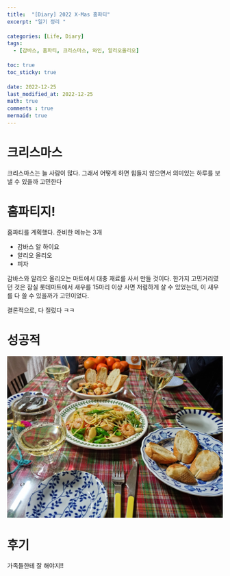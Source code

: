 ```yaml
---
title:  "[Diary] 2022 X-Mas 홈파티"
excerpt: "일기 정리 "

categories: [Life, Diary]
tags:
  - [감바스, 홈파티, 크리스마스, 와인, 알리오올리오]

toc: true
toc_sticky: true
 
date: 2022-12-25
last_modified_at: 2022-12-25
math: true
comments : true
mermaid: true
---
```

# 크리스마스
크리스마스는 늘 사람이 많다. 그래서 어떻게 하면 힘들지 않으면서 의미있는 하루를 보낼 수 있을까 고민한다

# 홈파티지!
홈파티를 계획했다. 준비한 메뉴는 3개
- 감바스 알 하이요
- 알리오 올리오
- 피자

감바스와 알리오 올리오는 마트에서 대충 재료를 사서 만들 것이다. 한가지 고민거리였던 것은 잠실 롯데마트에서 새우를 15마리 이상 사면 저렴하게 살 수 있었는데, 이 새우를 다 쓸 수 있을까가 고민이었다. 


결론적으로, 다 질렀다 ㅋㅋ


# 성공적
![크리스마스 파티](/assets/img/food/2022-12-25-21-58-49.png)

# 후기
가족들한테 잘 해야지!!